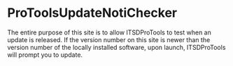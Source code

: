 # ProToolsUpdateNotiChecker

The entire purpose of this site is to allow ITSDProTools to test when an update is released. If the version number on this site is newer than the version number of the locally installed software, upon launch, ITSDProTools will prompt you to update.
